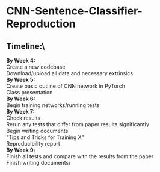 # CNN-Sentence-Classifier-Reproduction

## Timeline:\
**By Week 4:**\
Create a new codebase\
Download/upload all data and necessary extrinsics\
**By Week 5:**\
Create basic outline of CNN network in PyTorch\
Class presentation\
**By Week 6:** \
Begin training networks/running tests \
**By Week 7:** \
Check results\
Rerun any tests that differ from paper results significantly\
Begin writing documents\
“Tips and Tricks for Training X”\
Reproducibility report\
**By Week 9:** \
Finish all tests and compare with the results from the paper\
Finish writing documents\
